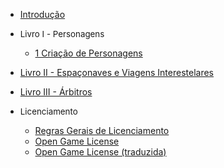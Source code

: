 * [Introdução](introducao/Introducao.md)

* <span style="font-size:10pt;">Livro I - Personagens</span>
  * [1 Criação de Personagens](livro1/01_personagens.md)

* [Livro II - Espaçonaves e Viagens Interestelares](livro2/temp.md)

* [Livro III - Árbitros](livro3/temp.md)

* <span style="font-size:10pt;">Licenciamento</span>
  * [Regras Gerais de Licenciamento](legal/Licenciamento.md)
  * [Open Game License](legal/OGL.md)
  * [Open Game License (traduzida)](legal/OGL_pt-br.md)